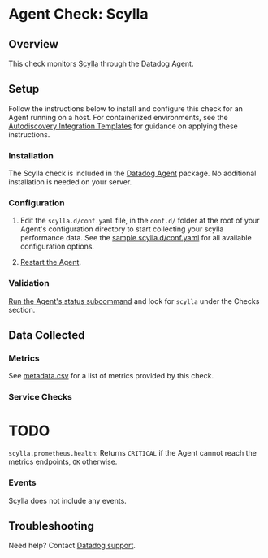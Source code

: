 # Agent Check: Scylla

## Overview

This check monitors [Scylla][1] through the Datadog Agent.

## Setup

Follow the instructions below to install and configure this check for an Agent running on a host. For containerized environments, see the [Autodiscovery Integration Templates][2] for guidance on applying these instructions.

### Installation

The Scylla check is included in the [Datadog Agent][2] package.
No additional installation is needed on your server.

### Configuration

1. Edit the `scylla.d/conf.yaml` file, in the `conf.d/` folder at the root of your Agent's configuration directory to start collecting your scylla performance data. See the [sample scylla.d/conf.yaml][3] for all available configuration options.

2. [Restart the Agent][4].

### Validation

[Run the Agent's status subcommand][5] and look for `scylla` under the Checks section.

## Data Collected

### Metrics

See [metadata.csv][6] for a list of metrics provided by this check.

### Service Checks

# TODO
`scylla.prometheus.health`: Returns `CRITICAL` if the Agent cannot reach the metrics endpoints, `OK` otherwise.

### Events

Scylla does not include any events.

## Troubleshooting

Need help? Contact [Datadog support][7].

[1]: https://scylla.io
[2]: https://docs.datadoghq.com/agent/autodiscovery/integrations
[3]: https://github.com/DataDog/integrations-core/blob/master/scylla/datadog_checks/scylla/data/conf.yaml.example
[4]: https://docs.datadoghq.com/agent/guide/agent-commands/#start-stop-and-restart-the-agent
[5]: https://docs.datadoghq.com/agent/guide/agent-commands/#agent-status-and-information
[6]: https://github.com/DataDog/integrations-core/blob/master/scylla/metadata.csv
[7]: https://docs.datadoghq.com/help
